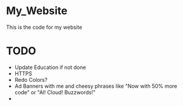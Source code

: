 # My_Website
This is the code for my website 

# TODO
- Update Education if not done
- HTTPS
- Redo Colors?
- Ad Banners with me and cheesy phrases like "Now with 50% more code" or "AI! Cloud! Buzzwords!"
- 